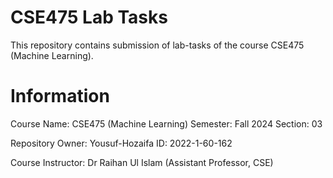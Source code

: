 # CSE475 Lab Tasks
This repository contains submission of lab-tasks of the course CSE475 (Machine Learning).
# Information
Course Name: CSE475 (Machine Learning)
Semester: Fall 2024
Section: 03

Repository Owner: Yousuf-Hozaifa
ID: 2022-1-60-162

Course Instructor: Dr Raihan Ul Islam (Assistant Professor, CSE)
